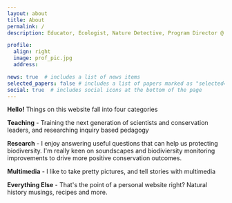 ```yaml
---
layout: about
title: About
permalink: /
description: Educator, Ecologist, Nature Detective, Program Director @ <a href="https://conservationscholars.ucsc.edu/">UCSC Doris Duke Conservation Scholars Program</a>

profile:
  align: right
  image: prof_pic.jpg
  address: 

news: true  # includes a list of news items
selected_papers: false # includes a list of papers marked as "selected={true}"
social: true  # includes social icons at the bottom of the page
---
```


**Hello!**  Things on this website fall into four categories
<p> <b>Teaching</b> - Training the next generation of scientists and conservation leaders, and researching inquiry based pedagogy
<p> <b>Research</b> - I enjoy answering useful questions that can help us protecting biodiversity.  I'm really keen on soundscapes and biodiviersity monitoring improvements to drive more positive conservation outcomes.
<p> <b>Multimedia</b> - I like to take pretty pictures, and tell stories with multimedia
<p> <b>Everything Else</b> - That's the point of a personal website right?  Natural history musings, recipes and more.